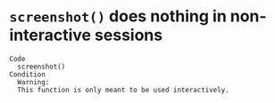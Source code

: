 # `screenshot()` does nothing in non-interactive sessions

    Code
      screenshot()
    Condition
      Warning:
      This function is only meant to be used interactively.


